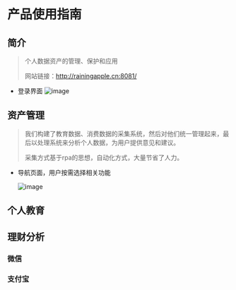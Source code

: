 # 产品使用指南
## 简介
>个人数据资产的管理、保护和应用
>
>网站链接：http://rainingapple.cn:8081/

* 登录界面
![image](https://user-images.githubusercontent.com/79518326/128466623-a44356db-4a81-4db1-a103-b7a71fac722d.png)
## 资产管理
>我们构建了教育数据、消费数据的采集系统，然后对他们统一管理起来，最后以处理系统来分析个人数据，为用户提供意见和建议。
>
>采集方式基于rpa的思想，自动化方式，大量节省了人力。

* 导航页面，用户按需选择相关功能

     ![image](https://user-images.githubusercontent.com/79518326/128467509-07c84a89-114f-48e0-a2f4-072cee587b7e.png)
## 个人教育

## 理财分析

### 微信

### 支付宝
